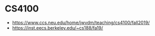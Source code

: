 # CS4100

* https://www.ccs.neu.edu/home/jwvdm/teaching/cs4100/fall2019/
* https://inst.eecs.berkeley.edu/~cs188/fa19/
